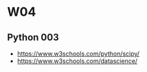 
# W04

## Python 003
- https://www.w3schools.com/python/scipy/
- https://www.w3schools.com/datascience/
